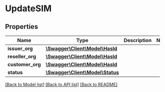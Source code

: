 # UpdateSIM

## Properties
Name | Type | Description | Notes
------------ | ------------- | ------------- | -------------
**issuer_org** | [**\Swagger\Client\Model\HasId**](HasId.md) |  | 
**reseller_org** | [**\Swagger\Client\Model\HasId**](HasId.md) |  | 
**customer_org** | [**\Swagger\Client\Model\HasId**](HasId.md) |  | 
**status** | [**\Swagger\Client\Model\Status**](Status.md) |  | 

[[Back to Model list]](../../README.md#documentation-for-models) [[Back to API list]](../../README.md#documentation-for-api-endpoints) [[Back to README]](../../README.md)

